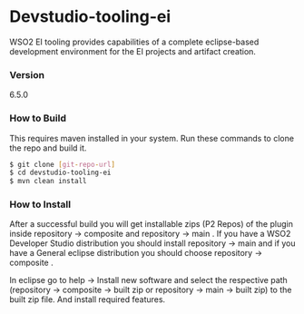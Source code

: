 # Devstudio-tooling-ei

WSO2 EI tooling provides capabilities of a complete eclipse-based development environment for the EI projects and artifact creation.

### Version
6.5.0

### How to Build
This requires maven installed in your system. Run these commands to clone the repo and build it.
```sh
$ git clone [git-repo-url]
$ cd devstudio-tooling-ei
$ mvn clean install
```
### How to Install

After a successful build you will get installable zips (P2 Repos) of the plugin inside repository -> composite and repository -> main . If you have a WSO2 Developer Studio distribution you should install repository -> main and if you have a General eclipse distribution you should choose repository -> composite . 

In eclipse go to help -> Install new software and select the respective path (repository -> composite -> built zip or repository -> main -> built zip)  to the built zip file. And install required features.
